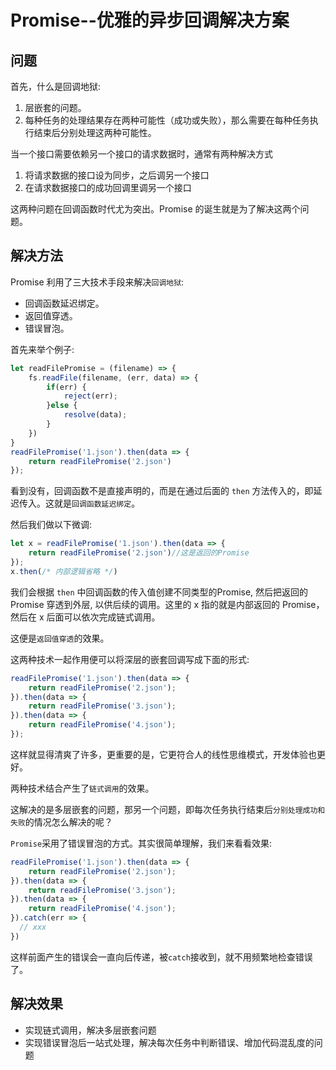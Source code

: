 # Promise--优雅的异步回调解决方案

## 问题

首先，什么是回调地狱:

1. 层嵌套的问题。
2. 每种任务的处理结果存在两种可能性（成功或失败），那么需要在每种任务执行结束后分别处理这两种可能性。

当一个接口需要依赖另一个接口的请求数据时，通常有两种解决方式

1. 将请求数据的接口设为同步，之后调另一个接口
2. 在请求数据接口的成功回调里调另一个接口


这两种问题在回调函数时代尤为突出。Promise 的诞生就是为了解决这两个问题。

## 解决方法

Promise 利用了三大技术手段来解决`回调地狱`:

- 回调函数延迟绑定。
- 返回值穿透。
- 错误冒泡。


首先来举个例子:


```js
let readFilePromise = (filename) => {
    fs.readFile(filename, (err, data) => {
        if(err) {
            reject(err);
        }else {
            resolve(data);
        }
    })
}
readFilePromise('1.json').then(data => {
    return readFilePromise('2.json')
});
```

看到没有，回调函数不是直接声明的，而是在通过后面的 `then` 方法传入的，即延迟传入。这就是`回调函数延迟绑定`。

然后我们做以下微调:

```js
let x = readFilePromise('1.json').then(data => {
    return readFilePromise('2.json')//这是返回的Promise
});
x.then(/* 内部逻辑省略 */)
```

我们会根据 `then` 中回调函数的传入值创建不同类型的Promise, 然后把返回的 Promise 穿透到外层, 以供后续的调用。这里的 x 指的就是内部返回的 Promise，然后在 x 后面可以依次完成链式调用。

这便是`返回值穿透`的效果。

这两种技术一起作用便可以将深层的嵌套回调写成下面的形式:

```js
readFilePromise('1.json').then(data => {
    return readFilePromise('2.json');
}).then(data => {
    return readFilePromise('3.json');
}).then(data => {
    return readFilePromise('4.json');
});
```

这样就显得清爽了许多，更重要的是，它更符合人的线性思维模式，开发体验也更好。

两种技术结合产生了`链式调用`的效果。

这解决的是多层嵌套的问题，那另一个问题，即每次任务执行结束后`分别处理成功和失败`的情况怎么解决的呢？

`Promise`采用了错误冒泡的方式。其实很简单理解，我们来看看效果:

```js
readFilePromise('1.json').then(data => {
    return readFilePromise('2.json');
}).then(data => {
    return readFilePromise('3.json');
}).then(data => {
    return readFilePromise('4.json');
}).catch(err => {
  // xxx
})
```

这样前面产生的错误会一直向后传递，被`catch`接收到，就不用频繁地检查错误了。


## 解决效果

- 实现链式调用，解决多层嵌套问题
- 实现错误冒泡后一站式处理，解决每次任务中判断错误、增加代码混乱度的问题
